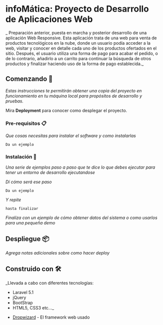 # infoMática: Proyecto de Desarrollo de Aplicaciones Web

_ Preparación anterior, puesta en marcha y posterior desarrollo de una aplicación Web Responsive.
Esta aplicación trata de una web para venta de productos tecnológicos en la nube, donde un usuario podía acceder a la web, visitar y conocer en detalle cada uno de los productos ofertados en el sitio.
Después, el usuario utiliza una forma de pago para acabar el pedido, o de lo contrario, añadirlo a un carrito para continuar la búsqueda de otros productos y finalizar haciendo uso de la forma de pago establecida._

## Comenzando 🚀

_Estas instrucciones te permitirán obtener una copia del proyecto en funcionamiento en tu máquina local para propósitos de desarrollo y pruebas._

Mira **Deployment** para conocer como desplegar el proyecto.


### Pre-requisitos 📋

_Que cosas necesitas para instalar el software y como instalarlas_

```
Da un ejemplo
```

### Instalación 🔧

_Una serie de ejemplos paso a paso que te dice lo que debes ejecutar para tener un entorno de desarrollo ejecutandose_

_Dí cómo será ese paso_

```
Da un ejemplo
```

_Y repite_

```
hasta finalizar
```

_Finaliza con un ejemplo de cómo obtener datos del sistema o como usarlos para una pequeña demo_

## Despliegue 📦

_Agrega notas adicionales sobre como hacer deploy_

## Construido con 🛠️

_Llevada a cabo con diferentes tecnologías:
- Laravel 5.1
- jQuery
- BootStrap
- HTML5, CSS3
etc..._

* [Dropwizard](http://www.dropwizard.io/1.0.2/docs/) - El framework web usado
